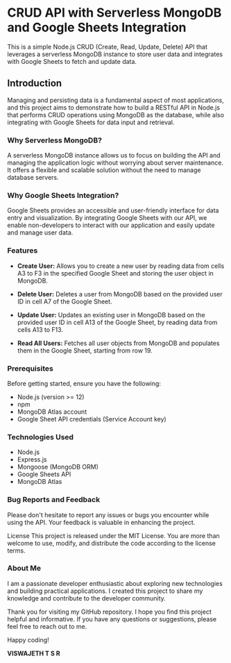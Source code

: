 # CRUD API with Serverless MongoDB and Google Sheets Integration
This is a simple Node.js CRUD (Create, Read, Update, Delete) API that leverages a serverless MongoDB instance to store user data and integrates with Google Sheets to fetch and update data.
## Introduction
Managing and persisting data is a fundamental aspect of most applications, and this project aims to demonstrate how to build a RESTful API in Node.js that performs CRUD operations using MongoDB as the database, while also integrating with Google Sheets for data input and retrieval.
### Why Serverless MongoDB?

A serverless MongoDB instance allows us to focus on building the API and managing the application logic without worrying about server maintenance. It offers a flexible and scalable solution without the need to manage database servers.

### Why Google Sheets Integration?

Google Sheets provides an accessible and user-friendly interface for data entry and visualization. By integrating Google Sheets with our API, we enable non-developers to interact with our application and easily update and manage user data.

### Features
- **Create User:** Allows you to create a new user by reading data from cells A3 to F3 in the specified Google Sheet and storing the user object in MongoDB.

- **Delete User:** Deletes a user from MongoDB based on the provided user ID in cell A7 of the Google Sheet.

- **Update User:** Updates an existing user in MongoDB based on the provided user ID in cell A13 of the Google Sheet, by reading data from cells A13 to F13.

- **Read All Users:** Fetches all user objects from MongoDB and populates them in the Google Sheet, starting from row 19.

### Prerequisites

Before getting started, ensure you have the following:

- Node.js (version >= 12)
- npm
- MongoDB Atlas account
- Google Sheet API credentials (Service Account key)

### Technologies Used

- Node.js
- Express.js
- Mongoose (MongoDB ORM)
- Google Sheets API
- MongoDB Atlas
  
### Bug Reports and Feedback

Please don't hesitate to report any issues or bugs you encounter while using the API. Your feedback is valuable in enhancing the project.

License This project is released under the MIT License. You are more than welcome to use, modify, and distribute the code according to the license terms.

### About Me

I am a passionate developer enthusiastic about exploring new technologies and building practical applications. I created this project to share my knowledge and contribute to the developer community.

Thank you for visiting my GitHub repository. I hope you find this project helpful and informative. If you have any questions or suggestions, please feel free to reach out to me.

Happy coding!

**VISWAJETH T S R**

